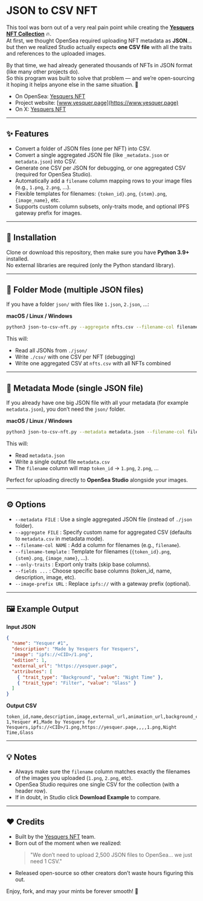 # JSON to CSV NFT

This tool was born out of a very real pain point while creating the [**Yesquers NFT Collection**](https://opensea.io/collection/yesquers) 🔥.  
At first, we thought OpenSea required uploading NFT metadata as **JSON**… but then we realized Studio actually expects **one CSV file** with all the traits and references to the uploaded images.  

By that time, we had already generated thousands of NFTs in JSON format (like many other projects do).  
So this program was built to solve that problem — and we’re open-sourcing it hoping it helps anyone else in the same situation. 🙌

- On OpenSea: [Yesquers NFT](https://opensea.io/collection/yesquers)
- Project website: [www.yesquer.page](https://www.yesquer.page)  
- On X: [Yesquers NFT](https://x.com/yesquersnft)

---

## ✨ Features

- Convert a folder of JSON files (one per NFT) into CSV.  
- Convert a single aggregated JSON file (like `_metadata.json` or `metadata.json`) into CSV.  
- Generate one CSV per JSON for debugging, or one aggregated CSV (required for OpenSea Studio).  
- Automatically add a `filename` column mapping rows to your image files (e.g., `1.png`, `2.png`, …).  
- Flexible templates for filenames: `{token_id}.png`, `{stem}.png`, `{image_name}`, etc.  
- Supports custom column subsets, only-traits mode, and optional IPFS gateway prefix for images.  

---

## 🚀 Installation

Clone or download this repository, then make sure you have **Python 3.9+** installed.  
No external libraries are required (only the Python standard library).  

---

## 📂 Folder Mode (multiple JSON files)

If you have a folder `json/` with files like `1.json`, `2.json`, …:

**macOS / Linux / Windows**
```bash
python3 json-to-csv-nft.py --aggregate nfts.csv --filename-col filename --filename-template "{token_id}.png"
```

This will:  
- Read all JSONs from `./json/`  
- Write `./csv/` with one CSV per NFT (debugging)  
- Write one aggregated CSV at `nfts.csv` with all NFTs combined  

---

## 📄 Metadata Mode (single JSON file)

If you already have one big JSON file with all your metadata (for example `metadata.json`), you don’t need the `json/` folder.

**macOS / Linux / Windows**
```bash
python3 json-to-csv-nft.py --metadata metadata.json --filename-col filename --filename-template "{token_id}.png"
```

This will:  
- Read `metadata.json`  
- Write a single output file `metadata.csv`  
- The `filename` column will map `token_id` → `1.png`, `2.png`, …  

Perfect for uploading directly to **OpenSea Studio** alongside your images.

---

## ⚙️ Options

- `--metadata FILE` : Use a single aggregated JSON file (instead of `./json` folder).  
- `--aggregate FILE` : Specify custom name for aggregated CSV (defaults to `metadata.csv` in metadata mode).  
- `--filename-col NAME` : Add a column for filenames (e.g., `filename`).  
- `--filename-template` : Template for filenames (`{token_id}.png`, `{stem}.png`, `{image_name}`, …).  
- `--only-traits` : Export only traits (skip base columns).  
- `--fields ...` : Choose specific base columns (token_id, name, description, image, etc).  
- `--image-prefix URL` : Replace `ipfs://` with a gateway prefix (optional).  

---

## 🖼 Example Output

**Input JSON**
```json
{
  "name": "Yesquer #1",
  "description": "Made by Yesquers for Yesquers",
  "image": "ipfs://<CID>/1.png",
  "edition": 1,
  "external_url": "https://yesquer.page",
  "attributes": [
    { "trait_type": "Background", "value": "Night Time" },
    { "trait_type": "Filter", "value": "Glass" }
  ]
}
```

**Output CSV**
```csv
token_id,name,description,image,external_url,animation_url,background_color,youtube_url,filename,Background,Filter
1,Yesquer #1,Made by Yesquers for Yesquers,ipfs://<CID>/1.png,https://yesquer.page,,,,1.png,Night Time,Glass
```

---

## 💡 Notes

- Always make sure the `filename` column matches exactly the filenames of the images you uploaded (`1.png`, `2.png`, etc).  
- OpenSea Studio requires one single CSV for the collection (with a header row).  
- If in doubt, in Studio click **Download Example** to compare.  

---

## ❤️ Credits

- Built by the [Yesquers NFT](https://opensea.io/collection/yesquers) team.  
- Born out of the moment when we realized:  
  > "We don’t need to upload 2,500 JSON files to OpenSea… we just need 1 CSV."  
- Released open-source so other creators don’t waste hours figuring this out.  

Enjoy, fork, and may your mints be forever smooth! 🌿
